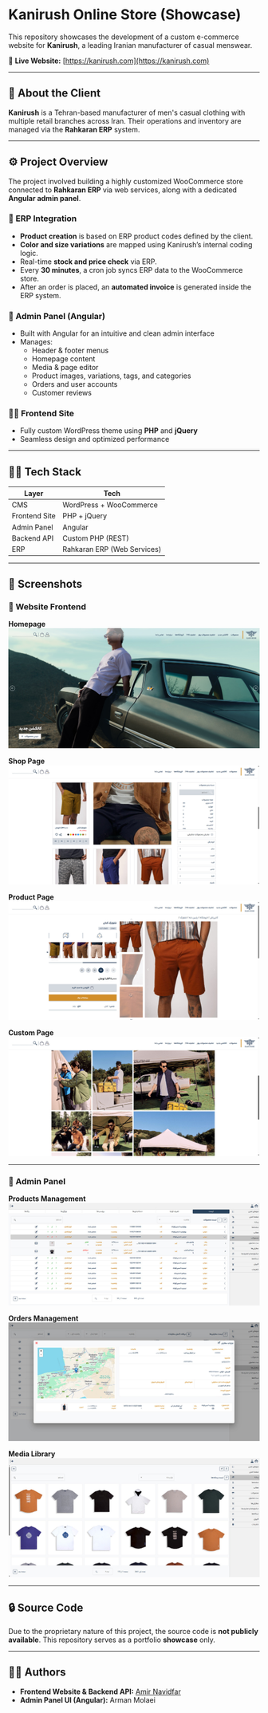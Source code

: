 # Kanirush Online Store (Showcase)

This repository showcases the development of a custom e-commerce website for **Kanirush**, a leading Iranian manufacturer of casual menswear.

🔗 **Live Website:** [https://kanirush.com](https://kanirush.com)

---

## 🏢 About the Client

**Kanirush** is a Tehran-based manufacturer of men's casual clothing with multiple retail branches across Iran. Their operations and inventory are managed via the **Rahkaran ERP** system.

---

## ⚙️ Project Overview

The project involved building a highly customized WooCommerce store connected to **Rahkaran ERP** via web services, along with a dedicated **Angular admin panel**.

### 🔗 ERP Integration
- **Product creation** is based on ERP product codes defined by the client.
- **Color and size variations** are mapped using Kanirush’s internal coding logic.
- Real-time **stock and price check** via ERP.
- Every **30 minutes**, a cron job syncs ERP data to the WooCommerce store.
- After an order is placed, an **automated invoice** is generated inside the ERP system.

### 🧩 Admin Panel (Angular)
- Built with Angular for an intuitive and clean admin interface
- Manages:
  - Header & footer menus
  - Homepage content
  - Media & page editor
  - Product images, variations, tags, and categories
  - Orders and user accounts
  - Customer reviews

### 🧑‍💻 Frontend Site
- Fully custom WordPress theme using **PHP** and **jQuery**
- Seamless design and optimized performance

---

## 🧑‍💻 Tech Stack

| Layer         | Tech                        |
|---------------|-----------------------------|
| CMS           | WordPress + WooCommerce     |
| Frontend Site | PHP + jQuery                |
| Admin Panel   | Angular                     |
| Backend API   | Custom PHP (REST)           |
| ERP           | Rahkaran ERP (Web Services) |

---

## 📸 Screenshots

### 🔹 Website Frontend

**Homepage**  
![Homepage](screenshots/frontpage.jpg)

**Shop Page**  
![Shop](screenshots/shop.jpg)

**Product Page**  
![Product](screenshots/product.jpg)

**Custom Page**  
![Page](screenshots/page.jpg)

---

### 🔹 Admin Panel

**Products Management**  
![Admin Products](screenshots/admin-panel-products.jpg)

**Orders Management**  
![Admin Orders](screenshots/admin-panel-order.jpg)

**Media Library**  
![Admin Media](screenshots/admin-panel-media.jpg)

---

## 🔒 Source Code

Due to the proprietary nature of this project, the source code is **not publicly available**. This repository serves as a portfolio **showcase** only.

---

## 👨‍💻 Authors

- **Frontend Website & Backend API:** [Amir Navidfar](https://github.com/amirhsnf)  
- **Admin Panel UI (Angular):** Arman Molaei
